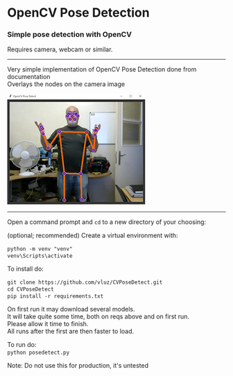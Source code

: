 # OpenCV Pose Detection
### Simple pose detection with OpenCV
Requires camera, webcam or similar.

<hr>

Very simple implementation of OpenCV Pose Detection done from documentation
<br>
Overlays the nodes on the camera image


![Screenshot](screenshot.jpg?raw=true "App window")

<hr>

Open a command prompt and `cd` to a new directory of your choosing:

(optional; recommended) Create a virtual environment with:
```
python -m venv "venv"
venv\Scripts\activate
```

To install do:
```
git clone https://github.com/vluz/CVPoseDetect.git
cd CVPoseDetect
pip install -r requirements.txt
```

On first run it may download several models.
<br>
It will take quite some time, both on reqs above and on first run.
<br>
Please allow it time to finish.
<br>
All runs after the first are then faster to load.

To run do:<br>
`python posedetect.py` 


Note: Do not use this for production, it's untested

